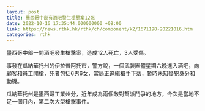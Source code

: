 ```yaml
---
layout: post
title: 墨西哥中部有酒吧發生槍擊案12死
date: 2022-10-16 17:35:44.000000000 +08:00
link: https://news.rthk.hk/rthk/ch/component/k2/1671198-20221016.htm
categories: rthk
---
```


墨西哥中部一間酒吧發生槍擊案，造成12人死亡，3人受傷。

事發在瓜納華托州的伊拉普阿托市，警方說，一個武裝團體星期六晚進入酒吧，向顧客和員工開槍，死者包括6男6女，當局正追緝槍手下落，暫時未知疑犯身分和動機。 

瓜納華托州是墨西哥工業州分，近年成為兩個敵對幫派鬥爭的地方，今次是當地不足一個月內，第二次大型槍擊事件。
